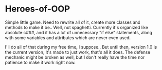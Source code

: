 # Heroes-of-OOP
Simple little game.
Need to rewrite all of it, create more classes and methods to make it be.. Well, not spaghetti.
Currently it's organized like absolute c###, and it has a lot of unnecessary "if else" statements, along with some variables and attributes which are never even used.

I'll do all of that during my free time, I suppose.. But until then, version 1.0 is the current version, it's made to just work, that's all it does.
The defense mechanic might be broken as well, but I don't really have the time nor patience to make it work right now.
